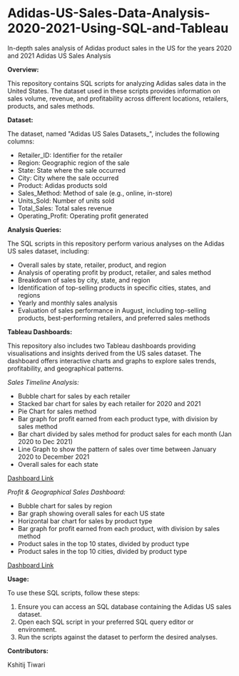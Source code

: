 # Adidas-US-Sales-Data-Analysis-2020-2021-Using-SQL-and-Tableau
In-depth sales analysis of Adidas product sales in the US for the years 2020 and 2021
Adidas US Sales Analysis

**Overview:**

This repository contains SQL scripts for analyzing Adidas sales data in the United States. The dataset used in these scripts provides information on sales volume, revenue, and profitability across different locations, retailers, products, and sales methods.

**Dataset:**

The dataset, named "Adidas US Sales Datasets_", includes the following columns:

* Retailer_ID: Identifier for the retailer
* Region: Geographic region of the sale
* State: State where the sale occurred
* City: City where the sale occurred
* Product: Adidas products sold
* Sales_Method: Method of sale (e.g., online, in-store)
* Units_Sold: Number of units sold
* Total_Sales: Total sales revenue
* Operating_Profit: Operating profit generated

**Analysis Queries:**

The SQL scripts in this repository perform various analyses on the Adidas US sales dataset, including:

* Overall sales by state, retailer, product, and region
* Analysis of operating profit by product, retailer, and sales method
* Breakdown of sales by city, state, and region
* Identification of top-selling products in specific cities, states, and regions
* Yearly and monthly sales analysis
* Evaluation of sales performance in August, including top-selling products, best-performing retailers, and preferred sales methods

**Tableau Dashboards:**

This repository also includes two Tableau dashboards providing visualisations and insights derived from the US sales dataset. The dashboard offers interactive charts and graphs to explore sales trends, profitability, and geographical patterns. 

*Sales Timeline Analysis:*
* Bubble chart for sales by each retailer
* Stacked bar chart for sales by each retailer for 2020 and 2021
* Pie Chart for sales method
* Bar graph for profit earned from each product type, with division by sales method
* Bar chart divided by sales method for product sales for each month (Jan 2020 to Dec 2021)
* Line Graph to show the pattern of sales over time between January 2020 to December 2021
* Overall sales for each state


[Dashboard Link](https://public.tableau.com/app/profile/kshitij.tiwari4082/viz/Adidas_Sales_Analysis_17085614917400/SalesAnalysis)

*Profit & Geographical Sales Dashboard:*
* Bubble chart for sales by region
* Bar graph showing overall sales for each US state
* Horizontal bar chart for sales by product type
* Bar graph for profit earned from each product, with division by sales method
* Product sales in the top 10 states, divided by product type 
* Product sales in the top 10 cities, divided by product type

[Dashboard Link](https://public.tableau.com/app/profile/kshitij.tiwari4082/viz/Adidas_Sales_Analysis_17085614917400/GeographicalSalesAnalysis?publish=yes)

**Usage:**

To use these SQL scripts, follow these steps:

1. Ensure you can access an SQL database containing the Adidas US sales dataset.
2. Open each SQL script in your preferred SQL query editor or environment.
3. Run the scripts against the dataset to perform the desired analyses.

**Contributors:**

Kshitij Tiwari
